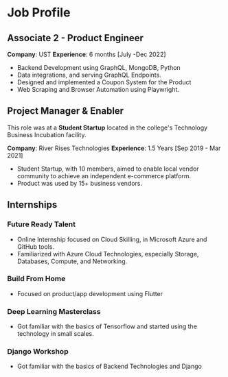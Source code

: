 ﻿# Job Profile

## Associate 2 - Product Engineer

**Company**: UST 
**Experience**: 6 months [July -Dec 2022]

- Backend Development using GraphQL, MongoDB, Python  
- Data integrations, and serving GraphQL Endpoints.
- Designed and implemented a Coupon System for the Product
- Web Scraping and Browser Automation using Playwright.

## Project Manager & Enabler

This role was at a **Student Startup** located in the college's Technology Business Incubation facility.

**Company**: River Rises Technologies
**Experience**: 1.5 Years [Sep 2019 - Mar 2021]

- Student Startup, with 10 members, aimed to enable local vendor community to achieve an independent e-commerce platform.
- Product was used by 15+ business vendors.

## Internships

### Future Ready Talent
- Online Internship focused on Cloud Skilling, in Microsoft Azure and GitHub tools.
-  Familiarized with Azure Cloud Technologies, especially Storage, Databases, Compute, and Networking.

### Build From Home
- Focused on product/app development using Flutter

### Deep Learning Masterclass
- Got familiar with the basics of Tensorflow and started using the technology in small scales.

### Django Workshop
- Got familiar with the basics of Backend Technologies and Django



